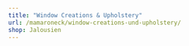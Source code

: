 ```yaml
---
title: "Window Creations & Upholstery"
url: /mamaroneck/window-creations-und-upholstery/
shop: Jalousien
---
```

